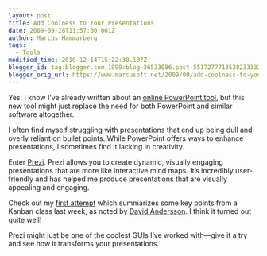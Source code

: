 ```yaml
---
layout: post
title: Add Coolness to Your Presentations
date: 2009-09-28T11:57:00.001Z
author: Marcus Hammarberg
tags:
  - Tools
modified_time: 2010-12-14T15:22:38.187Z
blogger_id: tag:blogger.com,1999:blog-36533086.post-5517277713528233333
blogger_orig_url: https://www.marcusoft.net/2009/09/add-coolness-to-your-presentations.html
---
```


Yes, I know I’ve already written about an [online PowerPoint tool](https://www.marcusoft.net/2009/09/powerpoint-online-280-slides.html), but this new tool might just replace the need for both PowerPoint and similar software altogether.

I often find myself struggling with presentations that end up being dull and overly reliant on bullet points. While PowerPoint offers ways to enhance presentations, I sometimes find it lacking in creativity.

Enter [Prezi](http://prezi.com). Prezi allows you to create dynamic, visually engaging presentations that are more like interactive mind maps. It’s incredibly user-friendly and has helped me produce presentations that are visually appealing and engaging.

Check out my [first attempt](http://prezi.com/uzm8v1zdmxow/) which summarizes some key points from a Kanban class last week, as noted by [David Andersson](http://agilemanagement.net/). I think it turned out quite well!

Prezi might just be one of the coolest GUIs I’ve worked with—give it a try and see how it transforms your presentations.
